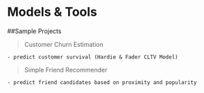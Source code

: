 # Models & Tools

##Sample Projects
> Customer Churn Estimation

    - predict customer survival (Hardie & Fader CLTV Model)

> Simple Friend Recommender

    - predict friend candidates based on proximity and popularity
